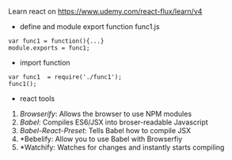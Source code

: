 Learn react on https://www.udemy.com/react-flux/learn/v4

* define and module export function
func1.js
```
var func1 = function(){...}
module.exports = func1;
```
* import function
```
var func1  = require('./func1');
func1();
```
* react tools
1.	*Browserify*: Allows the browser to use NPM modules
2.	*Babel*: Compiles ES6/JSX into broser-readable Javascript
3.	*Babel-React-Preset*: Tells Babel how to compile JSX
4.	*Bebelify: Allow you to use Babel with Browserfiy
5.	*Watchify: Watches for changes and instantly starts compiling

